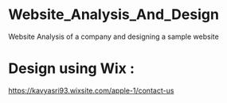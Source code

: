 # Website_Analysis_And_Design
Website Analysis of a company and designing a sample website

# Design using Wix : 
https://kavyasri93.wixsite.com/apple-1/contact-us


